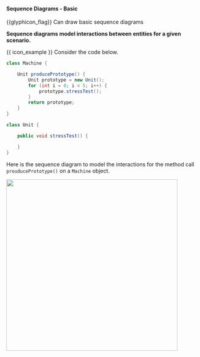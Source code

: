<div id="title">

#### Sequence Diagrams - Basic

</div>

<span id="prereqs"><dynamic-panel src="../../../uml/sequenceDiagrams/basic/unit-inElsewhere-asFlat.md" boilerplate header="{{ icon_prereq }} %%UML → Sequence Diagrams → Basic%%" />
<dynamic-panel src="../../../uml/sequenceDiagrams/loops/unit-inElsewhere-asFlat.md" boilerplate header="{{ icon_prereq }} %%UML → Sequence Diagrams → Loops%%" />
<dynamic-panel src="../../../uml/sequenceDiagrams/objectCreation/unit-inElsewhere-asFlat.md" boilerplate header="{{ icon_prereq }} %%UML → Sequence Diagrams → Object Creation%%" />
<dynamic-panel src="../../../uml/sequenceDiagrams/minimalNotation/unit-inElsewhere-asFlat.md" boilerplate header="{{ icon_prereq }} %%UML → Sequence Diagrams → Minimal Notation%%" /></span>

<span id="outcomes">{{glyphicon_flag}} Can draw basic sequence diagrams</span>

<div id="body">

**Sequence diagrams model interactions between entities for a given scenario.**

<tip-box> 

{{ icon_example }} Consider the code below.

```java
class Machine {

    Unit producePrototype() {
        Unit prototype = new Unit();
        for (int i = 0; i < 5; i++) {
            prototype.stressTest();
        }
        return prototype;
    }
}

class Unit {

    public void stressTest() {

    }
}

```
Here is the sequence diagram to model the interactions for the method call `prouducePrototype()` on a `Machine` object.

<img src="{{baseUrl}}/modeling/modelingBehaviors/sequenceDiagramsBasic/images/Machine.png" width="450" />
<p/>

</tip-box>

</div>

<div id="extras">
  <include src="exercises.md" />
</div>